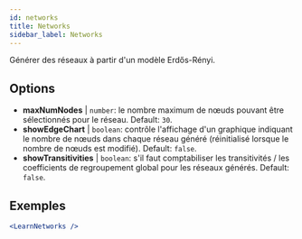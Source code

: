 ```yaml
---
id: networks
title: Networks
sidebar_label: Networks
---
```


Générer des réseaux à partir d'un modèle Erdős-Rényi.

## Options

* __maxNumNodes__ | `number`: le nombre maximum de nœuds pouvant être sélectionnés pour le réseau. Default: `30`.
* __showEdgeChart__ | `boolean`: contrôle l'affichage d'un graphique indiquant le nombre de nœuds dans chaque réseau généré (réinitialisé lorsque le nombre de nœuds est modifié). Default: `false`.
* __showTransitivities__ | `boolean`: s'il faut comptabiliser les transitivités / les coefficients de regroupement global pour les réseaux générés. Default: `false`.


## Exemples

```jsx live
<LearnNetworks />
```

